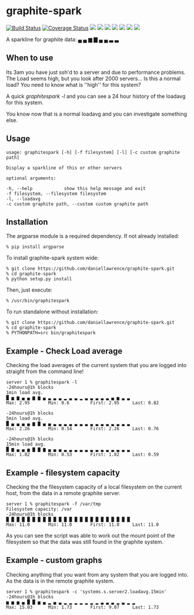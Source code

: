 graphite-spark
==============

[![Build Status](https://travis-ci.org/daniellawrence/graphite-spark.png?banch=master)](https://travis-ci.org/daniellawrence/graphite-spark?branch=master)
[![Coverage Status](https://coveralls.io/repos/daniellawrence/graphitesend/badge.svg?branch=master&service=github)](https://coveralls.io/github/daniellawrence/graphitesend?branch=master)
![](https://img.shields.io/pypi/v/graphite-spark.svg)
![](https://img.shields.io/pypi/l/graphite-spark.svg)
![](https://img.shields.io/pypi/wheel/graphite-spark.svg)
![](https://img.shields.io/pypi/format/graphite-spark.svg)
![](https://img.shields.io/pypi/pyversions/graphite-spark.svg)
![](https://img.shields.io/pypi/implementation/graphite-spark.svg])
![](https://img.shields.io/pypi/status/graphite-spark.svg)

A sparkline for graphite data:  ▄ ▄ ▆ ▇ ▄ ▄ ▃ ▃

When to use
-----------

Its 3am you have just ssh'd to a server and due to performance problems.
The Load seems high, but you look after 2000 servers... Is this a normal load?
You need to know what is ''high'' for this system?

A quick _graphitespark -l_ and you can see a 24 hour history of the loadavg
for this system.

You know now that is a normal loadavg and you can investigate something else.

Usage
------

    usage: graphitespark [-h] [-f filesystem] [-l] [-c custom graphite path]
    
    Display a sparkline of this or other servers

    optional arguments:
    
    -h, --help            show this help message and exit
    -f filesystem, --filesystem filesystem
    -l, --loadavg
    -c custom graphite path, --custom custom graphite path


Installation
-----------------------------

The argparse module is a required dependency.  If not already installed:

    % pip install argparse

To install graphite-spark system wide:

    % git clone https://github.com/daniellawrence/graphite-spark.git
    % cd graphite-spark
    % python setup.py install

Then, just execute:

    % /usr/bin/graphitespark

To run standalone without installation:

    % git clone https://github.com/daniellawrence/graphite-spark.git
    % cd graphite-spark
    % PYTHONPATH=src bin/graphitespark


Example - Check Load average
-----------------------------

Checking the load averages of the current system that you are logged into
straight from the command line!

    server 1 % graphitespark -l
    -24hours@1h blocks
    1min load avg.
    █ ▅ ▆ ▄ ▄ ▆ ▆ ▄ ▃ ▃ ▃ ▂ ▃ ▃ ▂ ▃ ▃ ▃ ▃ ▃ ▄ ▅ ▃ ▃ 
    Max: 2.95       Min: 0.6        First: 2.95     Last: 0.82

    -24hours@1h blocks
    5min load avg.
    █ ▄ ▄ ▄ ▄ ▆ ▇ ▄ ▄ ▃ ▃ ▃ ▃ ▃ ▃ ▃ ▃ ▃ ▃ ▃ ▃ ▃ ▃ ▃ 
    Max: 2.26       Min: 0.54       First: 2.26     Last: 0.76

    -24hours@1h blocks
    15min load avg.
    █ ▆ ▄ ▄ ▅ ▇ ▇ ▆ ▄ ▄ ▄ ▃ ▃ ▃ ▃ ▃ ▃ ▃ ▃ ▃ ▃ ▃ ▃ ▃ 
    Max: 1.82       Min: 0.53       First: 1.82     Last: 0.59


Example - filesystem capacity
-----------------------------

Checking the the filesystem capacity of a local filesystem on the current host,
from the data in a remote graphite server.

    server 1 % graphitespark -f /var/tmp
    Filesystem capacity: /var
    -24hours@1h blocks
    █ █ █ █ █ █ █ █ █ █ █ █ █ █ █ █ █ █ █ █ █ █ █ █ 
    Max: 11.0       Min: 11.0       First: 11.0     Last: 11.0

As you can see the script was able to work out the mount point of the filesystem
so that the data was still found in the graphite system.


Example - custom graphs
-----------------------------

Checking anything that you want from any system that you are logged into.
As the data is in the remote graphite system.

    server 1 % graphitespark -c 'systems.s.server2.loadavg.15min'
    -24hours@1h blocks
    ▅ ▅ ▅ ▄ █ █ ▅ ▄ ▂ ▄ ▃ ▂ ▂ ▂ ▂ ▂ ▂ ▂ ▃ ▃ ▃ ▂ ▃ ▂ ▂ 
    Max: 15.03      Min: 1.73       First: 9.07     Last: 1.73
